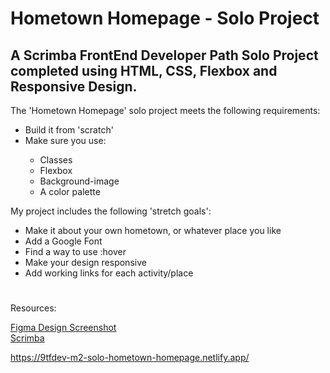 # Hometown Homepage - Solo Project

 ## A Scrimba FrontEnd Developer Path Solo Project completed using HTML, CSS, Flexbox and Responsive Design.
 
 The 'Hometown Homepage' solo project meets the following requirements:
 <ul>
 <li>Build it from 'scratch'</li>
 <li>Make sure you use:</li>
  <ul>
 <li>Classes</li>
 <li>Flexbox</li>
 <li>Background-image</li>
 <li>A color palette</li>
 </ul>
 </ul>
 
 My project includes the following 'stretch goals':
 <ul>
 <li>Make it about your own hometown, or whatever place you like</li>
 <li>Add a Google Font</li>
 <li>Find a way to use :hover</li>
  <li>Make your design responsive</li>
<li>Add working links for each activity/place</li>
 </ul>
 
 #
 Resources:
 
 [Figma Design Screenshot](https://github.com/famanakis/m2-solo-hometown-homepage/blob/main/figma-design.png)<br>
 [Scrimba](https://scrimba.com/)
 
 https://9tfdev-m2-solo-hometown-homepage.netlify.app/
 
